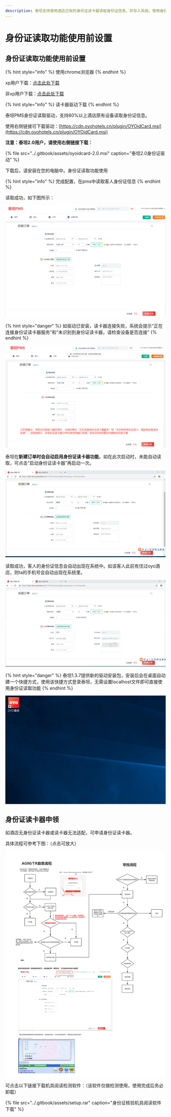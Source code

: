 ```yaml
---
description: 泰坦支持使用酒店已有的身份证读卡器读取身份证信息，并存入系统。使用身份证读取功能之前，需要安装驱动，并变更chrome的flag服务设置
---
```


# 身份证读取功能使用前设置

## 身份证读取功能使用前设置

{% hint style="info" %}
使用chrome浏览器
{% endhint %}

xp用户下载：[点击此处下载](https://dl.google.com/release2/h8vnfiy7pvn3lxy9ehfsaxlrnnukgff8jnodrp0y21vrlem4x71lor5zzkliyh8fv3sryayu5uk5zi20ep7dwfnwr143dzxqijv/49.0.2623.112_chrome_installer.exe)

非xp用户下载：[点击此处下载](https://tools.shuax.com/chrome/#/)

{% hint style="info" %}
读卡器驱动下载
{% endhint %}

泰坦PMS身份证读取驱动，支持80%以上酒店原有设备读取身份证信息。

使用右侧链接可下载驱动：[https://cdn.oyohotels.cn/plugin/OYOidCard.msi](https://cdn.oyohotels.cn/plugin/OYOidCard.msi)

**注意：泰坦2.0用户，请使用右侧链接下载：**

{% file src="../.gitbook/assets/oyoidcard-2.0.msi" caption="泰坦2.0身份证驱动" %}

下载后，请安装在您的电脑中。身份证读取功能使用

{% hint style="info" %}
完成配置，在pms中读取客人身份证信息
{% endhint %}

读取成功，如下图所示：

![&#x70B9;&#x51FB;&#x65B0;&#x5EFA;&#x6563;&#x5BA2;&#x8BA2;&#x5355;&#xFF0C;&#x63D0;&#x793A;&#x201C;&#x6B63;&#x5728;&#x8FDE;&#x63A5;&#x8EAB;&#x4EFD;&#x8BC1;&#x8BFB;&#x5361;&#x5668;&#x670D;&#x52A1;&#x201D;](../.gitbook/assets/image%20%2840%29.png)

{% hint style="danger" %}
如驱动已安装，读卡器连接失败，系统会提示“正在连接身份证读卡器服务”和“未识别到身份证读卡器，请检查设备是否连接”
{% endhint %}

![&#x5B89;&#x88C5;&#x9A71;&#x52A8;&#x6210;&#x529F;&#x672A;&#x8FDE;&#x63A5;&#x8BFB;&#x5361;&#x5668;](../.gitbook/assets/image%20%2883%29.png)

泰坦在**新建订单时会自动启用身份证读卡器功能**。如在此次启动时，未能自动读取，可点击“启动身份证读卡器”再启动一次。

![&#x5982;&#x672A;&#x81EA;&#x52A8;&#x8BFB;&#x53D6;&#xFF0C;&#x53EF;&#x70B9;&#x51FB;&#x542F;&#x52A8;&#x8EAB;&#x4EFD;&#x8BC1;&#x8BFB;&#x5361;&#x5668;&#x542F;&#x52A8;&#x4E00;&#x6B21;](../.gitbook/assets/image%20%2813%29.png)

读取成功，客人的身份证信息会自动出现在系统中。如该客人此前有住过oyo酒店，则ta的手机号会自动出现在系统里。  


![&#x6210;&#x529F;&#x542F;&#x7528;&#xFF0C;&#x5E76;&#x5F55;&#x5165;&#x8BA2;&#x5355;&#x4FE1;&#x606F;](../.gitbook/assets/image%20%2861%29.png)

{% hint style="danger" %}
泰坦1.3.7提供新的驱动安装包，安装后会在桌面自动建一个快捷方式，使用该快捷方式登录泰坦，无需设置localhost文件即可直接使用身份证读取功能
{% endhint %}

![&#x684C;&#x9762;&#x51FA;&#x73B0;OYO&#x6CF0;&#x5766;&#x5FEB;&#x6377;&#x65B9;&#x5F0F;&#xFF0C;&#x53CC;&#x51FB;&#x56FE;&#x6807;&#x5373;&#x53EF;&#x5FEB;&#x901F;&#x767B;&#x5F55;&#x6CF0;&#x5766;](../.gitbook/assets/image%20%283%29.png)

## 身份证读卡器申领

如酒店无身份证读卡器或读卡器无法适配，可申请身份证读卡器。

具体流程可参考下图：（点击可放大）

![&#x8EAB;&#x4EFD;&#x8BC1;&#x8BFB;&#x5361;&#x5668;&#x7533;&#x8BF7;&#x6D41;&#x7A0B;](../.gitbook/assets/image%20%2821%29.png)

  
可点击以下链接下载机具阅读检测软件：（该软件仅做检测使用，使用完成后务必卸载）

{% file src="../.gitbook/assets/setup.rar" caption="身份证核验机具阅读软件下载" %}



